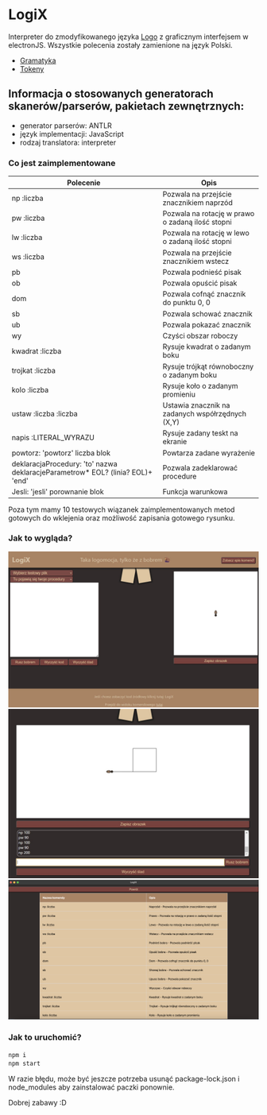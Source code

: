 # LogiX

Interpreter do zmodyfikowanego języka [Logo](https://el.media.mit.edu/logo-foundation/what_is_logo/logo_programming.html) z graficznym interfejsem w electronJS. Wszystkie polecenia zostały zamienione na język Polski.
  - [Gramatyka](https://github.com/bwozniczka/LogiX-kompilatory/blob/main/src/grammar/LogiX.g4)
  - [Tokeny](https://github.com/bwozniczka/LogiX-kompilatory/blob/main/src/grammar/LogiXLexer.tokens)

## Informacja o stosowanych generatorach skanerów/parserów, pakietach zewnętrznych:
  - generator parserów: ANTLR
  - język implementacji: JavaScript
  - rodzaj translatora: interpreter 

### Co jest zaimplementowane

|Polecenie|Opis|
|---------|----|
|np :liczba|Pozwala na przejście znacznikiem naprzód|
|pw :liczba|Pozwala na rotację w prawo o zadaną ilość stopni|
|lw :liczba|Pozwala na rotację w lewo o zadaną ilość stopni|
|ws :liczba|Pozwala na przejście znacznikiem wstecz|
|pb|Pozwala podnieść pisak|
|ob|Pozwala opuścić pisak|
|dom|Pozwala cofnąć znacznik do punktu 0, 0|
|sb|Pozwala schować znacznik|
|ub|Pozwala pokazać znacznik|
|wy|Czyści obszar roboczy|
|kwadrat :liczba|Rysuje kwadrat o zadanym boku|
|trojkat :liczba|Rysuje trójkąt równoboczny o zadanym boku|
|kolo :liczba|Rysuje koło o zadanym promieniu|
|ustaw :liczba :liczba| Ustawia znacznik na zadanych współrzędnych (X,Y)
|napis :LITERAL_WYRAZU| Rysuje zadany teskt na ekranie
|powtorz: 'powtorz' liczba blok| Powtarza zadane wyrażenie
|deklaracjaProcedury: 'to' nazwa deklaracjeParametrow* EOL? (linia? EOL)+ 'end'| Pozwala zadeklarować procedure
|Jesli: 'jesli' porownanie blok| Funkcja warunkowa|

Poza tym mamy 10 testowych wiązanek zaimplementowanych metod gotowych do wklejenia oraz możliwość zapisania gotowego rysunku.

### Jak to wygląda?

![mock1](views/mock-nowy1.jpg)
![mock2](views/mock-nowy2.jpg)
![mocl3](views/mock-nowy3.jpg)

### Jak to uruchomić?

```sh
npm i
npm start
```

W razie błędu, może być jeszcze potrzeba usunąć package-lock.json i node_modules aby zainstalować paczki ponownie.

Dobrej zabawy :D

